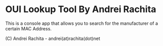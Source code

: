 # OUI Lookup Tool By Andrei Rachita

This is a console app that allows you to search for the manufacturer of a certain MAC Address.

(C) Andrei Rachita - andrei(at)rachita(dot)net

